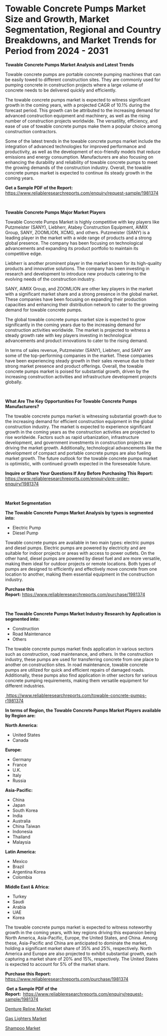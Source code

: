 <p><h1>Towable Concrete Pumps Market Size and Growth, Market Segmentation, Regional and Country Breakdowns, and Market Trends for Period from 2024 -  2031</h1></p><p><strong>Towable Concrete Pumps Market Analysis and Latest Trends</strong></p>
<p><p>Towable concrete pumps are portable concrete pumping machines that can be easily towed to different construction sites. They are commonly used for pumping concrete in construction projects where a large volume of concrete needs to be delivered quickly and efficiently.</p><p>The towable concrete pumps market is expected to witness significant growth in the coming years, with a projected CAGR of 10.1% during the forecast period. This growth can be attributed to the increasing demand for advanced construction equipment and machinery, as well as the rising number of construction projects worldwide. The versatility, efficiency, and ease of use of towable concrete pumps make them a popular choice among construction contractors.</p><p>Some of the latest trends in the towable concrete pumps market include the integration of advanced technologies for improved performance and productivity, as well as the development of eco-friendly models that reduce emissions and energy consumption. Manufacturers are also focusing on enhancing the durability and reliability of towable concrete pumps to meet the growing demands of the construction industry. Overall, the towable concrete pumps market is expected to continue its steady growth in the coming years.</p></p>
<p><strong>Get a Sample PDF of the Report:&nbsp;</strong> <a href="https://www.reliableresearchreports.com/enquiry/request-sample/1981374">https://www.reliableresearchreports.com/enquiry/request-sample/1981374</a></p>
<p>&nbsp;</p>
<p><strong>Towable Concrete Pumps Major Market Players</strong></p>
<p><p>Towable Concrete Pumps Market is highly competitive with key players like Putzmeister (SANY), Liebherr, Atabey Construction Equipment, AIMIX Group, SANY, ZOOMLION, XCMG, and others. Putzmeister (SANY) is a leading player in the market with a wide range of products and a strong global presence. The company has been focusing on technological advancements and expanding its product portfolio to maintain its competitive edge.</p><p>Liebherr is another prominent player in the market known for its high-quality products and innovative solutions. The company has been investing in research and development to introduce new products catering to the evolving needs of the construction industry. </p><p>SANY, AIMIX Group, and ZOOMLION are other key players in the market with a significant market share and a strong presence in the global market. These companies have been focusing on expanding their production capacities and enhancing their distribution network to cater to the growing demand for towable concrete pumps.</p><p>The global towable concrete pumps market size is expected to grow significantly in the coming years due to the increasing demand for construction activities worldwide. The market is projected to witness a steady growth rate with key players investing in technological advancements and product innovations to cater to the rising demand.</p><p>In terms of sales revenue, Putzmeister (SANY), Liebherr, and SANY are some of the top-performing companies in the market. These companies have been experiencing steady growth in their sales revenue due to their strong market presence and product offerings. Overall, the towable concrete pumps market is poised for substantial growth, driven by the increasing construction activities and infrastructure development projects globally.</p></p>
<p>&nbsp;</p>
<p><strong>What Are The Key Opportunities For Towable Concrete Pumps Manufacturers?</strong></p>
<p><p>The towable concrete pumps market is witnessing substantial growth due to the increasing demand for efficient construction equipment in the global construction industry. The market is expected to experience significant growth in the coming years as the construction activities are projected to rise worldwide. Factors such as rapid urbanization, infrastructure development, and government investments in construction projects are driving the market growth. Additionally, technological advancements like the development of compact and portable concrete pumps are also fueling market growth. The future outlook for the towable concrete pumps market is optimistic, with continued growth expected in the foreseeable future.</p></p>
<p><strong>Inquire or Share Your Questions If Any Before Purchasing This Report:</strong> <a href="https://www.reliableresearchreports.com/enquiry/pre-order-enquiry/1981374">https://www.reliableresearchreports.com/enquiry/pre-order-enquiry/1981374</a></p>
<p>&nbsp;</p>
<p><strong>Market Segmentation</strong></p>
<p><strong>The Towable Concrete Pumps Market Analysis by types is segmented into:</strong></p>
<p><ul><li>Electric Pump</li><li>Diesel Pump</li></ul></p>
<p><p>Towable concrete pumps are available in two main types: electric pumps and diesel pumps. Electric pumps are powered by electricity and are suitable for indoor projects or areas with access to power outlets. On the other hand, diesel pumps are powered by diesel fuel and are more versatile, making them ideal for outdoor projects or remote locations. Both types of pumps are designed to efficiently and effectively move concrete from one location to another, making them essential equipment in the construction industry.</p></p>
<p><strong>Purchase this Report:&nbsp;</strong><a href="https://www.reliableresearchreports.com/purchase/1981374">https://www.reliableresearchreports.com/purchase/1981374</a></p>
<p>&nbsp;</p>
<p><strong>The Towable Concrete Pumps Market Industry Research by Application is segmented into:</strong></p>
<p><ul><li>Construction</li><li>Road Maintenance</li><li>Others</li></ul></p>
<p><p>The towable concrete pumps market finds application in various sectors such as construction, road maintenance, and others. In the construction industry, these pumps are used for transferring concrete from one place to another on construction sites. In road maintenance, towable concrete pumps are utilized for quick and efficient repairs of damaged roads. Additionally, these pumps also find application in other sectors for various concrete pumping requirements, making them versatile equipment for different industries.</p></p>
<p><a href="https://www.reliableresearchreports.com/towable-concrete-pumps-r1981374">&nbsp;https://www.reliableresearchreports.com/towable-concrete-pumps-r1981374</a></p>
<p><strong>In terms of Region, the Towable Concrete Pumps Market Players available by Region are:</strong></p>
<p>
    <p> <strong> North America: </strong>
        <ul>
            <li>United States</li>
            <li>Canada</li>
        </ul>
        </p> 
    <p> <strong> Europe: </strong>
        <ul>
            <li>Germany</li>
            <li>France</li>
            <li>U.K.</li>
            <li>Italy</li>
            <li>Russia</li>
        </ul>
        </p> 
    <p> <strong> Asia-Pacific: </strong>
        <ul>
            <li>China</li>
            <li>Japan</li>
            <li>South Korea</li>
            <li>India</li>
            <li>Australia</li>
            <li>China Taiwan</li>
            <li>Indonesia</li>
            <li>Thailand</li>
            <li>Malaysia</li>
        </ul>
        </p> 
    <p> <strong> Latin America: </strong>
        <ul>
            <li>Mexico</li>
            <li>Brazil</li>
            <li>Argentina Korea</li>
            <li>Colombia</li>
        </ul>
        </p> 
    <p> <strong> Middle East & Africa: </strong>
        <ul>
            <li>Turkey</li>
            <li>Saudi</li>
            <li>Arabia</li>
            <li>UAE</li>
            <li>Korea</li>
        </ul>
    </p>
    </p>
<p><p>The towable concrete pumps market is expected to witness noteworthy growth in the coming years, with key regions driving this expansion being North America, Asia-Pacific, Europe, the United States, and China. Among these, Asia-Pacific and China are anticipated to dominate the market, holding a significant market share of 35% and 25%, respectively. North America and Europe are also projected to exhibit substantial growth, each capturing a market share of 20% and 15%, respectively. The United States is expected to account for 5% of the market share.</p></p>
<p><strong>Purchase this Report: </strong><a href="https://www.reliableresearchreports.com/purchase/1981374">https://www.reliableresearchreports.com/purchase/1981374</a></p>
<p>&nbsp;<strong>Get a Sample PDF of the Report:&nbsp;&nbsp;</strong><a href="https://www.reliableresearchreports.com/enquiry/request-sample/1981374">https://www.reliableresearchreports.com/enquiry/request-sample/1981374</a></p>
<p><strong></strong></p>
<p><p><a href="https://www.linkedin.com/pulse/denture-reline-market-competitive-analysis-trends-forecast-2031-yrsje?trackingId=uWChLbkzteF11qDKcFjCGQ%3D%3D">Denture Reline Market</a></p><p><a href="https://www.linkedin.com/pulse/gas-lighters-market-share-evolution-growth-trends-2024-2031-xupxe?trackingId=Wq1j1mpu2qrYve8aXm9HOw%3D%3D">Gas Lighters Market</a></p><p><a href="https://www.linkedin.com/pulse/shampoo-market-size-reveals-best-marketing-channels-global-industry-pxj1e?trackingId=2FusdPMqSVsV%2Fj8gDjui1A%3D%3D">Shampoo Market</a></p></p>